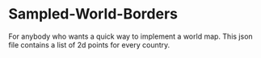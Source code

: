 # Sampled-World-Borders
For anybody who wants a quick way to implement a world map. This json file contains a list of 2d points for every country.
